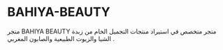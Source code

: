 # BAHIYA-BEAUTY
متجر BAHIYA BEAUTY متجر متخصص في استيراد منتجات التجميل الخام من زبدة الشيا والزيوت الطبيعية والصابون المغربي .
